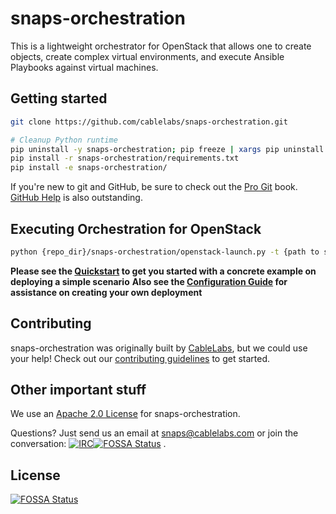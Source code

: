 # snaps-orchestration

This is a lightweight orchestrator for OpenStack that allows one to
create objects, create complex virtual environments, and execute Ansible
Playbooks against virtual machines.

## Getting started

```Bash
git clone https://github.com/cablelabs/snaps-orchestration.git

# Cleanup Python runtime
pip uninstall -y snaps-orchestration; pip freeze | xargs pip uninstall -y
pip install -r snaps-orchestration/requirements.txt
pip install -e snaps-orchestration/
```

If you're new to git and GitHub, be sure to check out the [Pro
Git](https://git-scm.com/book/en/v2) book. [GitHub
Help](https://help.github.com/) is also outstanding.

## Executing Orchestration for OpenStack

```Bash
python {repo_dir}/snaps-orchestration/openstack-launch.py -t {path to snaps template} -e {path to optional environment file for J2} [-d (for deploy)| -c (for cleanup)
```

**Please see the [Quickstart](docs/quickstart.md) to get you started with a concrete example on deploying a simple scenario**
**Also see the [Configuration Guide](docs/orchestrator-config.md) for assistance on creating your own deployment**

## Contributing

snaps-orchestration was originally built by [CableLabs](http://cablelabs.com/),
but we could use your help! Check out our
[contributing guidelines](CONTRIBUTING.md) to get started.

## Other important stuff

We use an [Apache 2.0 License](LICENSE) for snaps-orchestration.

Questions? Just send us an email at
[snaps@cablelabs.com](mailto:snaps@cablelabs.com) or join the conversation:
[![IRC](https://www.irccloud.com/invite-svg?channel=%23cablelabs-snaps&amp;hostname=irc.freenode.net&amp;port=6697&amp;ssl=1)](http://webchat.freenode.net/?channels=cablelabs-snaps)[![FOSSA Status](https://app.fossa.io/api/projects/git%2Bgithub.com%2Fcablelabs%2Fsnaps-boot.svg?type=shield)](https://app.fossa.io/projects/git%2Bgithub.com%2Fcablelabs%2Fsnaps-boot?ref=badge_shield)
.

## License

[![FOSSA Status](https://app.fossa.io/api/projects/git%2Bgithub.com%2Fcablelabs%2Fsnaps-boot.svg?type=large)](https://app.fossa.io/projects/git%2Bgithub.com%2Fcablelabs%2Fsnaps-boot?ref=badge_large)
